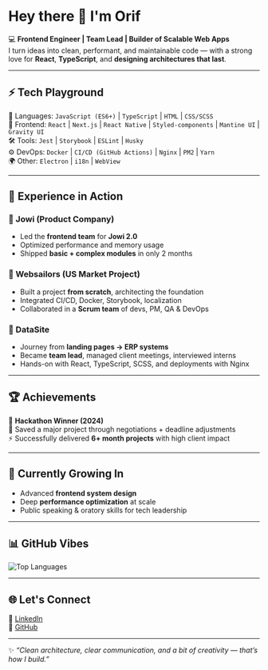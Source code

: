 # Hey there 👋 I'm Orif  

💻 **Frontend Engineer | Team Lead | Builder of Scalable Web Apps**  
I turn ideas into clean, performant, and maintainable code — with a strong love for **React**, **TypeScript**, and **designing architectures that last**.  

---

## ⚡ Tech Playground
🚀 Languages: `JavaScript (ES6+)` | `TypeScript` | `HTML` | `CSS/SCSS`  
🎨 Frontend: `React` | `Next.js` | `React Native` | `Styled-components` | `Mantine UI` | `Gravity UI`  
🛠️ Tools: `Jest` | `Storybook` | `ESLint` | `Husky`  
⚙️ DevOps: `Docker` | `CI/CD (GitHub Actions)` | `Nginx` | `PM2` | `Yarn`  
🌍 Other: `Electron` | `i18n` | `WebView`  

---

## 🏢 Experience in Action
### 🔹 Jowi (Product Company)
- Led the **frontend team** for **Jowi 2.0**  
- Optimized performance and memory usage  
- Shipped **basic + complex modules** in only 2 months  

### 🔹 Websailors (US Market Project)
- Built a project **from scratch**, architecting the foundation  
- Integrated CI/CD, Docker, Storybook, localization  
- Collaborated in a **Scrum team** of devs, PM, QA & DevOps  

### 🔹 DataSite
- Journey from **landing pages → ERP systems**  
- Became **team lead**, managed client meetings, interviewed interns  
- Hands-on with React, TypeScript, SCSS, and deployments with Nginx  

---

## 🏆 Achievements
🥇 **Hackathon Winner (2024)**  
🤝 Saved a major project through negotiations + deadline adjustments  
⚡ Successfully delivered **6+ month projects** with high client impact  

---

## 🌱 Currently Growing In
- Advanced **frontend system design**  
- Deep **performance optimization** at scale  
- Public speaking & oratory skills for tech leadership  

---

## 📊 GitHub Vibes

![Top Languages](https://github-readme-stats.vercel.app/api/top-langs/?username=orif-ismailov&layout=compact&theme=tokyonight)  

---

## 🌐 Let's Connect
🔗 [LinkedIn](https://www.linkedin.com/in/orif-ismailov)  
🐙 [GitHub](https://github.com/orif-ismailov)  

---

✨ *“Clean architecture, clear communication, and a bit of creativity — that’s how I build.”*  
